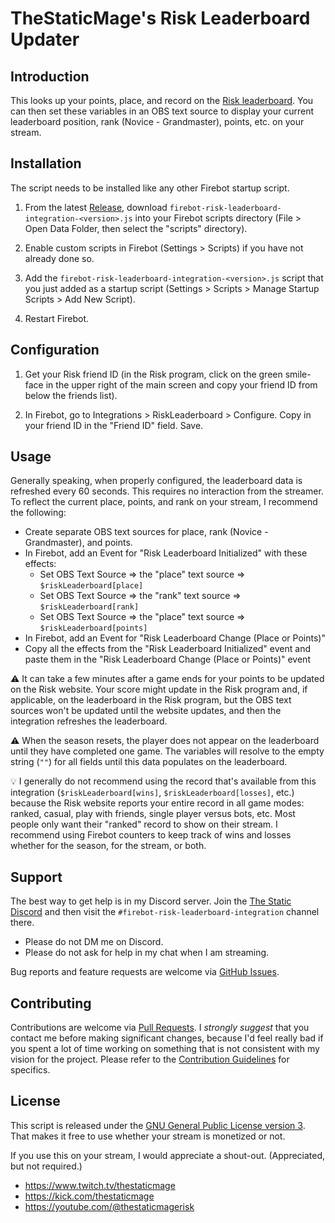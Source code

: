 # TheStaticMage's Risk Leaderboard Updater

## Introduction

This looks up your points, place, and record on the [Risk leaderboard](https://www.hasbrorisk.com/en/leaderboard/2/1/rankPoints). You can then set these variables in an OBS text source to display your current leaderboard position, rank (Novice - Grandmaster), points, etc. on your stream.

## Installation

The script needs to be installed like any other Firebot startup script.

1. From the latest [Release](https://github.com/TheStaticMage/firebot-risk-leaderboard-integration/releases), download `firebot-risk-leaderboard-integration-<version>.js` into your Firebot scripts directory (File &gt; Open Data Folder, then select the "scripts" directory).

2. Enable custom scripts in Firebot (Settings &gt; Scripts) if you have not already done so.

3. Add the `firebot-risk-leaderboard-integration-<version>.js` script that you just added as a startup script (Settings &gt; Scripts &gt; Manage Startup Scripts &gt; Add New Script).

4. Restart Firebot.

## Configuration

1. Get your Risk friend ID (in the Risk program, click on the green smile-face in the upper right of the main screen and copy your friend ID from below the friends list).

2. In Firebot, go to Integrations &gt; RiskLeaderboard &gt; Configure. Copy in your friend ID in the "Friend ID" field. Save.

## Usage

Generally speaking, when properly configured, the leaderboard data is refreshed every 60 seconds. This requires no interaction from the streamer. To reflect the current place, points, and rank on your stream, I recommend the following:

- Create separate OBS text sources for place, rank (Novice - Grandmaster), and points.
- In Firebot, add an Event for "Risk Leaderboard Initialized" with these effects:
  - Set OBS Text Source => the "place" text source => `$riskLeaderboard[place]`
  - Set OBS Text Source => the "rank" text source => `$riskLeaderboard[rank]`
  - Set OBS Text Source => the "place" text source => `$riskLeaderboard[points]`
- In Firebot, add an Event for "Risk Leaderboard Change (Place or Points)"
- Copy all the effects from the "Risk Leaderboard Initialized" event and paste them in the "Risk Leaderboard Change (Place or Points)" event

:warning: It can take a few minutes after a game ends for your points to be updated on the Risk website. Your score might update in the Risk program and, if applicable, on the leaderboard in the Risk program, but the OBS text sources won't be updated until the website updates, and then the integration refreshes the leaderboard.

:warning: When the season resets, the player does not appear on the leaderboard until they have completed one game. The variables will resolve to the empty string (`""`) for all fields until this data populates on the leaderboard.

:bulb: I generally do not recommend using the record that's available from this integration (`$riskLeaderboard[wins]`, `$riskLeaderboard[losses]`, etc.) because the Risk website reports your entire record in all game modes: ranked, casual, play with friends, single player versus bots, etc. Most people only want their "ranked" record to show on their stream. I recommend using Firebot counters to keep track of wins and losses whether for the season, for the stream, or both.

## Support

The best way to get help is in my Discord server. Join the [The Static Discord](https://discord.gg/8jHSUpQwuK) and then visit the `#firebot-risk-leaderboard-integration` channel there.

- Please do not DM me on Discord.
- Please do not ask for help in my chat when I am streaming.

Bug reports and feature requests are welcome via [GitHub Issues](https://github.com/TheStaticMage/firebot-risk-leaderboard-integration/issues).

## Contributing

Contributions are welcome via [Pull Requests](https://github.com/TheStaticMage/firebot-risk-leaderboard-integration/pulls). I _strongly suggest_ that you contact me before making significant changes, because I'd feel really bad if you spent a lot of time working on something that is not consistent with my vision for the project. Please refer to the [Contribution Guidelines](/.github/contributing.md) for specifics.

## License

This script is released under the [GNU General Public License version 3](/LICENSE). That makes it free to use whether your stream is monetized or not.

If you use this on your stream, I would appreciate a shout-out. (Appreciated, but not required.)

- <https://www.twitch.tv/thestaticmage>
- <https://kick.com/thestaticmage>
- <https://youtube.com/@thestaticmagerisk>
